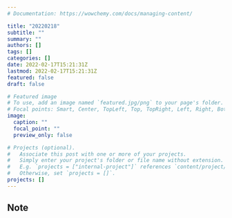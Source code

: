 ```yaml
---
# Documentation: https://wowchemy.com/docs/managing-content/

title: "20220218"
subtitle: ""
summary: ""
authors: []
tags: []
categories: []
date: 2022-02-17T15:21:31Z
lastmod: 2022-02-17T15:21:31Z
featured: false
draft: false

# Featured image
# To use, add an image named `featured.jpg/png` to your page's folder.
# Focal points: Smart, Center, TopLeft, Top, TopRight, Left, Right, BottomLeft, Bottom, BottomRight.
image:
  caption: ""
  focal_point: ""
  preview_only: false

# Projects (optional).
#   Associate this post with one or more of your projects.
#   Simply enter your project's folder or file name without extension.
#   E.g. `projects = ["internal-project"]` references `content/project/deep-learning/index.md`.
#   Otherwise, set `projects = []`.
projects: []
---
```


## Note

